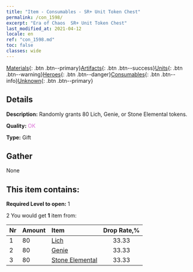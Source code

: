 ```yaml
---
title: "Item - Consumables - SR+ Unit Token Chest"
permalink: /con_1598/
excerpt: "Era of Chaos  SR+ Unit Token Chest"
last_modified_at: 2021-04-12
locale: en
ref: "con_1598.md"
toc: false
classes: wide
---
```

 [Materials](/Items/){: .btn .btn--primary}[Artifacts](/Items/Artifacts/){: .btn .btn--success}[Units](/Items/Units/){: .btn .btn--warning}[Heroes](/Items/Heroes/){: .btn .btn--danger}[Consumables](/Items/Consumables/){: .btn .btn--info}[Unknown](/Items/Unknown/){: .btn .btn--primary}

## Details
 **Description:** Randomly grants 80 Lich, Genie, or Stone Elemental tokens.

 **Quality:** <span style="color: #DA70D6">OK</span>

 **Type:** Gift

## Gather

  None

## This item contains:

 **Required Level to open:** 1

 2 You would get **1** item  from:

  | Nr | Amount |     Item    | Drop Rate,% |
  |:---|:-------|:------------|:---------:|
  | 1 | 80 | [Lich](/Items/unt_212/) | 33.33 | 
  | 2 | 80 | [Genie](/Items/unt_239/) | 33.33 | 
  | 3 | 80 | [Stone Elemental](/Items/unt_266/) | 33.33 | 
